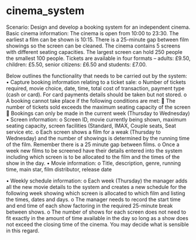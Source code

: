 # cinema_system

Scenario: Design and develop a booking system for an independent cinema. 
Basic cinema information: The cinema is open from 10:00 to 23:30. The earliest a film can be shown is 10:15. There is a 25-minute gap between film showings so the screen can be cleaned. The cinema contains 5 screens with different seating capacities. The largest screen can hold 250 people the smallest 100 people. Tickets are available in four formats – adults: £9.50, children: £5.50, senior citizens: £6.50 and students: £7.00.

Below outlines the functionality that needs to be carried out by the system:
•	Capture booking information relating to a ticket sale:
o	Number of tickets required, movie choice, date, time, total cost of transaction, payment type (cash or card). For card payments details should be taken but not stored.
o	 A booking cannot take place if the following conditions are met:
	The number of tickets sold exceeds the maximum seating capacity of the screen
	Bookings can only be made in the current week (Thursday to Wednesday)
•	Screen information:
o	Screen ID, movie currently being shown, maximum seating capacity, screen facilities (Standard, IMAX, Couple seats, Seat service etc.
o	Each screen shows a film for a weak (Thursday to Wednesday) and the number of showings is determined by the running time of the film. Remember there is a 25 minute gap between films. 
o	Once a week new films to be screened have their details entered into the system including which screen is to be allocated to the film and the times of the show in the day.
•	Movie information:
o	Title, description, genre, running time, main star, film distributor, release date

•	Weekly schedule information:
o	Each week (Thursday) the manager adds all the new movie details to the system and creates a new schedule for the following week showing which screen is allocated to which film and listing the times, dates and days. 
o	The manager needs to record the start time and end time of each show factoring in the required 25-minute break between shows.
o	The number of shows for each screen does not need to fit exactly in the amount of time available in the day so long as a show does not exceed the closing time of the cinema. You may decide what is sensible in this regard. 
